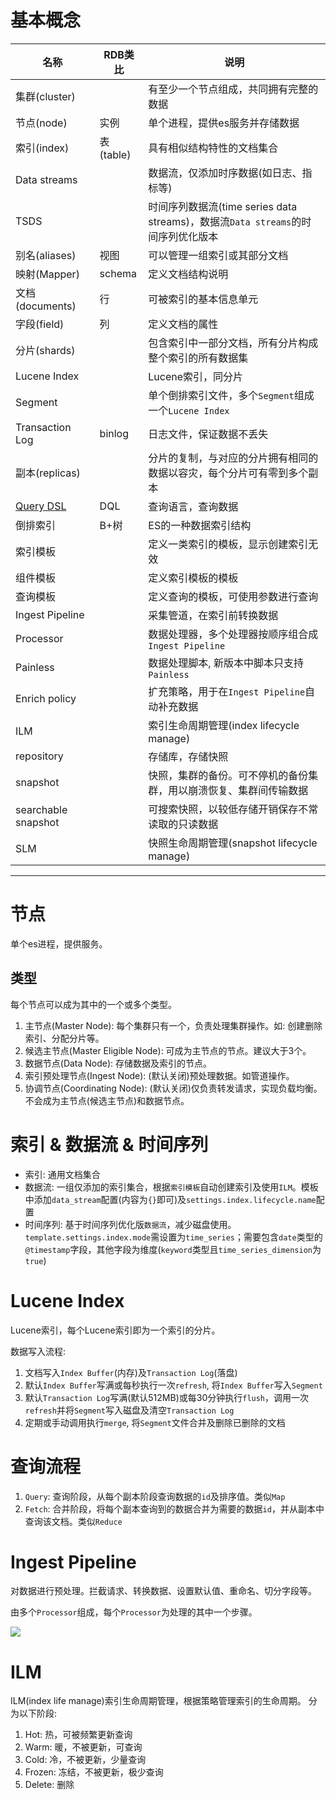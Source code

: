 # 基本概念

| 名称 | RDB类比 | 说明 |
|---|---|---|
| 集群(cluster) | | 有至少一个节点组成，共同拥有完整的数据 |
| 节点(node) | 实例 | 单个进程，提供es服务并存储数据 |
| 索引(index) | 表(table) | 具有相似结构特性的文档集合 |
| Data streams | | 数据流，仅添加时序数据(如日志、指标等) |
| TSDS | | 时间序列数据流(time series data streams)，数据流`Data streams`的时间序列优化版本 |
| 别名(aliases) | 视图 | 可以管理一组索引或其部分文档 |
| 映射(Mapper) | schema | 定义文档结构说明 |
| 文档(documents) | 行 | 可被索引的基本信息单元 |
| 字段(field) | 列 | 定义文档的属性 |
| 分片(shards) | | 包含索引中一部分文档，所有分片构成整个索引的所有数据集 |
| Lucene Index | | Lucene索引，同分片 |
| Segment | | 单个倒排索引文件，多个`Segment`组成一个`Lucene Index` |
| Transaction Log | binlog | 日志文件，保证数据不丢失 |
| 副本(replicas) | | 分片的复制，与对应的分片拥有相同的数据以容灾，每个分片可有零到多个副本 |
| [Query DSL](Query%20DSL.md) | DQL | 查询语言，查询数据 |
| 倒排索引 | B+树 | ES的一种数据索引结构 |
| 索引模板 | | 定义一类索引的模板，显示创建索引无效 |
| 组件模板 | | 定义索引模板的模板 |
| 查询模板 | | 定义查询的模板，可使用参数进行查询 |
| Ingest Pipeline | | 采集管道，在索引前转换数据 |
| Processor | | 数据处理器，多个处理器按顺序组合成`Ingest Pipeline` |
| Painless | | 数据处理脚本, 新版本中脚本只支持`Painless` |
| Enrich policy | | 扩充策略，用于在`Ingest Pipeline`自动补充数据 |
| ILM | | 索引生命周期管理(index lifecycle manage) |
| repository | | 存储库，存储快照 |
| snapshot | | 快照，集群的备份。可不停机的备份集群，用以崩溃恢复、集群间传输数据 |
| searchable snapshot | | 可搜索快照，以较低存储开销保存不常读取的只读数据 |
| SLM | | 快照生命周期管理(snapshot lifecycle manage) |

---
# 节点
单个es进程，提供服务。

## 类型
每个节点可以成为其中的一个或多个类型。

1. 主节点(Master Node): 每个集群只有一个，负责处理集群操作。如: 创建删除索引、分配分片等。
2. 候选主节点(Master Eligible Node): 可成为主节点的节点。建议大于3个。
3. 数据节点(Data Node): 存储数据及索引的节点。
4. 索引预处理节点(Ingest Node): (默认关闭)预处理数据。如管道操作。
5. 协调节点(Coordinating Node): (默认关闭)仅负责转发请求，实现负载均衡。不会成为主节点(候选主节点)和数据节点。

# 索引 & 数据流 & 时间序列
- 索引: 通用文档集合
- 数据流: 一组仅添加的索引集合，根据`索引模板`自动创建索引及使用`ILM`。模板中添加`data_stream`配置(内容为`{}`即可)及`settings.index.lifecycle.name`配置
- 时间序列: 基于时间序列优化版`数据流`，减少磁盘使用。`template.settings.index.mode`需设置为`time_series`；需要包含`date`类型的`@timestamp`字段，其他字段为维度(`keyword`类型且`time_series_dimension`为`true`)

# Lucene Index
Lucene索引，每个Lucene索引即为一个索引的分片。

数据写入流程:
1. 文档写入`Index Buffer`(内存)及`Transaction Log`(落盘)
2. 默认`Index Buffer`写满或每秒执行一次`refresh`, 将`Index Buffer`写入`Segment`
3. 默认`Transaction Log`写满(默认512MB)或每30分钟执行`flush`，调用一次`refresh`并将`Segment`写入磁盘及清空`Transaction Log`
4. 定期或手动调用执行`merge`, 将`Segment`文件合并及删除已删除的文档

# 查询流程
1. `Query`: 查询阶段，从每个副本阶段查询数据的`id`及排序值。类似`Map`
2. `Fetch`: 合并阶段，将每个副本查询到的数据合并为需要的数据`id`，并从副本中查询该文档。类似`Reduce`

# Ingest Pipeline
对数据进行预处理。拦截请求、转换数据、设置默认值、重命名、切分字段等。

由多个`Processor`组成，每个`Processor`为处理的其中一个步骤。

![](https://www.elastic.co/guide/en/elasticsearch/reference/current/images/ingest/ingest-process.svg)

# ILM
ILM(index life manage)索引生命周期管理，根据策略管理索引的生命周期。
分为以下阶段:
1. Hot: 热，可被频繁更新查询
2. Warm: 暖，不被更新，可查询
3. Cold: 冷，不被更新，少量查询
4. Frozen: 冻结，不被更新，极少查询
5. Delete: 删除